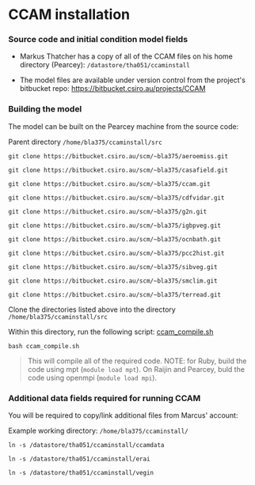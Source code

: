 # CCAM installation

### Source code and initial condition model fields

* Markus Thatcher has a copy of all of the CCAM files on his home directory (Pearcey): `/datastore/tha051/ccaminstall`

* The model files are available under version control from the project's bitbucket repo: https://bitbucket.csiro.au/projects/CCAM

### Building the model

The model can be built on the Pearcey machine from the source code:

Parent directory `/home/bla375/ccaminstall/src`

  `git clone https://bitbucket.csiro.au/scm/~bla375/aeroemiss.git`

  `git clone https://bitbucket.csiro.au/scm/~bla375/casafield.git`

  `git clone https://bitbucket.csiro.au/scm/~bla375/ccam.git`

  `git clone https://bitbucket.csiro.au/scm/~bla375/cdfvidar.git`

  `git clone https://bitbucket.csiro.au/scm/~bla375/g2n.git`

  `git clone https://bitbucket.csiro.au/scm/~bla375/igbpveg.git`

  `git clone https://bitbucket.csiro.au/scm/~bla375/ocnbath.git`

  `git clone https://bitbucket.csiro.au/scm/~bla375/pcc2hist.git`

  `git clone https://bitbucket.csiro.au/scm/~bla375/sibveg.git`

  `git clone https://bitbucket.csiro.au/scm/~bla375/smclim.git`

  `git clone https://bitbucket.csiro.au/scm/~bla375/terread.git`

Clone the directories listed above into the directory `/home/bla375/ccaminstall/src`

Within this directory, run the following script: [ccam_compile.sh](https://bitbucket.csiro.au/users/bla375/repos/ccam_code/browse/ccam_compile.sh)

`bash ccam_compile.sh`

> This will compile all of the required code. NOTE: for Ruby, build the code using mpt (`module load mpt`). On Raijin and Pearcey, buld the code using openmpi (`module load mpi`).

### Additional data fields required for running CCAM

You will be required to copy/link additional files from Marcus' account:

Example working directory: `/home/bla375/ccaminstall/`

```
ln -s /datastore/tha051/ccaminstall/ccamdata 

ln -s /datastore/tha051/ccaminstall/erai

ln -s /datastore/tha051/ccaminstall/vegin

```


